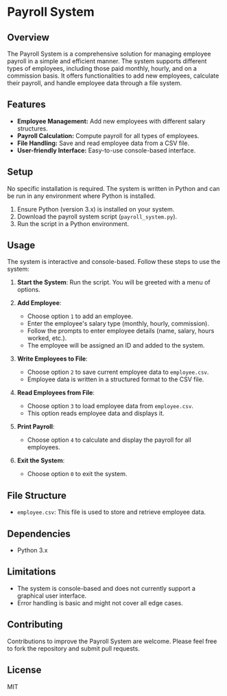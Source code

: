 
# Payroll System

## Overview
The Payroll System is a comprehensive solution for managing employee payroll in a simple and efficient manner. The system supports different types of employees, including those paid monthly, hourly, and on a commission basis. It offers functionalities to add new employees, calculate their payroll, and handle employee data through a file system.

## Features
- **Employee Management:** Add new employees with different salary structures.
- **Payroll Calculation:** Compute payroll for all types of employees.
- **File Handling:** Save and read employee data from a CSV file.
- **User-friendly Interface:** Easy-to-use console-based interface.

## Setup
No specific installation is required. The system is written in Python and can be run in any environment where Python is installed.

1. Ensure Python (version 3.x) is installed on your system.
2. Download the payroll system script (`payroll_system.py`).
3. Run the script in a Python environment.

## Usage
The system is interactive and console-based. Follow these steps to use the system:

1. **Start the System**: Run the script. You will be greeted with a menu of options.

2. **Add Employee**: 
    - Choose option `1` to add an employee.
    - Enter the employee's salary type (monthly, hourly, commission).
    - Follow the prompts to enter employee details (name, salary, hours worked, etc.).
    - The employee will be assigned an ID and added to the system.

3. **Write Employees to File**: 
    - Choose option `2` to save current employee data to `employee.csv`.
    - Employee data is written in a structured format to the CSV file.

4. **Read Employees from File**: 
    - Choose option `3` to load employee data from `employee.csv`.
    - This option reads employee data and displays it.

5. **Print Payroll**:
    - Choose option `4` to calculate and display the payroll for all employees.

6. **Exit the System**:
    - Choose option `0` to exit the system.

## File Structure
- `employee.csv`: This file is used to store and retrieve employee data.

## Dependencies
- Python 3.x

## Limitations
- The system is console-based and does not currently support a graphical user interface.
- Error handling is basic and might not cover all edge cases.

## Contributing
Contributions to improve the Payroll System are welcome. Please feel free to fork the repository and submit pull requests.

## License
MIT

